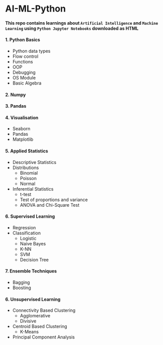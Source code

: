 # AI-ML-Python
#### This repo contains learnings about `Artificial Intelligence` and `Machine Learning` using `Python Jupyter Notebooks` downloaded as HTML
#### 1.  Python Basics
  - Python data types
  - Flow control
  - Functions
  - OOP
  - Debugging
  - OS Module
  - Basic Algebra
#### 2.  Numpy
#### 3.  Pandas
#### 4.  Visualisation
  - Seaborn
  - Pandas
  - Matplotlib
#### 5.  Applied Statistics
  - Descriptive Statistics
  - Distributions
    - Binomial
    - Poisson
    - Normal
  - Inferential Statistics
    - t-test
    - Test of proportions and variance
    - ANOVA and Chi-Square Test
#### 6.  Supervised Learning
  - Regression
  - Classification
    - Logistic
    - Naive Bayes
    - K-NN
    - SVM
    - Decision Tree
#### 7.  Ensemble Techniques
  - Bagging
  - Boosting
#### 6.  Unsupervised Learning
  - Connectivity Based Clustering
    - Agglomerative
    - Divisive
  - Centroid Based Clustering
    - K-Means
  - Principal Component Analysis
